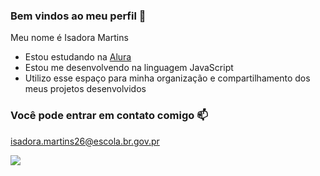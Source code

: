 ### Bem vindos ao meu perfil 🖤

Meu nome é Isadora Martins

- Estou estudando na [Alura](https://www.alura.com.br)
- Estou me desenvolvendo na linguagem JavaScript
- Utilizo esse espaço para minha organização e compartilhamento dos meus projetos desenvolvidos

### Você pode entrar em contato comigo 📫

isadora.martins26@escola.br.gov.pr



![](https://media.tenor.com/JEBHQ33YWfAAAAAC/goat.gif)
